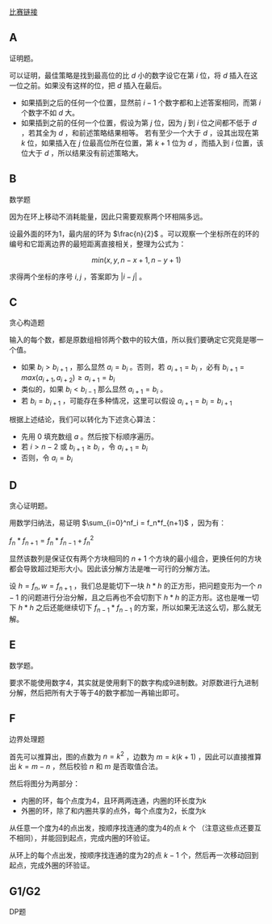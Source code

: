 [比赛链接](https://codeforces.com/contest/1811)

## A

证明题。

可以证明，最佳策略是找到最高位的比 $d$ 小的数字设它在第 $i$ 位，将 $d$ 插入在这一位之前。如果没有这样的位，把 $d$ 插入在最后。

* 如果插到之后的任何一个位置，显然前 $i-1$ 个数字都和上述答案相同，而第 $i$ 个数字不如 $d$ 大。
* 如果插到之前的任何一个位置，假设为第 $j$ 位，因为 $j$ 到 $i$ 位之间都不低于 $d$ ，若其全为 $d$ ，和前述策略结果相等。 若有至少一个大于 $d$ ，设其出现在第 $k$ 位，如果插入在 $j$ 位最高位所在位置，第 $k+1$ 位为 $d$ ，而插入到 $i$ 位置，该位大于 $d$ ，所以结果没有前述策略大。

## B

数学题

因为在环上移动不消耗能量，因此只需要观察两个环相隔多远。

设最外面的环为1，最内层的环为 $\frac{n}{2}$ 。可以观察一个坐标所在的环的编号和它距离边界的最短距离直接相关，整理为公式为：

$$
min(x, y, n-x+1, n-y+1)
$$

求得两个坐标的序号 $i,j$ ，答案即为 $|i-j|$ 。

## C

贪心构造题

输入的每个数，都是原数组相邻两个数中的较大值，所以我们要确定它究竟是哪一个值。

* 如果 $b_i\gt b_{i+1}$ ，那么显然 $a_i=b_i$ 。否则，若 $a_{i+1}=b_i$ ，必有 $b_{i+1}=max(a_{i+1},a_{i+2}) \ge a_{i+1} = b_i$
* 类似的，如果 $b_i \lt b_{i-1}$ 那么显然 $a_{i+1}=b_i$ 。
* 若 $b_i=b_{i+1}$ ，可能存在多种情况，这里可以假设 $a_{i+1}=b_i=b_{i+1}$ 

根据上述结论，我们可以转化为下述贪心算法：

* 先用 $0$ 填充数组 $a$ 。然后按下标顺序遍历。
* 若 $i\gt n-2$ 或 $b_{i+1}\ge b_i$ ，令 $a_{i+1}=b_i$
* 否则，令 $a_{i}=b_i$ 

## D

贪心证明题。

用数学归纳法，易证明 $\sum_{i=0}^nf_i = f_n*f_{n+1}$ ，因为有：

$f_n*f_{n+1} = f_n*f_{n-1} + f_n^2$

显然该数列是保证仅有两个方块相同的 $n+1$ 个方块的最小组合，更换任何的方块都会导致超过矩形大小。因此该分解方法是唯一可行的分解方法。

设 $h=f_n, w=f_{n+1}$ ，我们总是能切下一块 $h*h$ 的正方形，把问题变形为一个 $n-1$ 的问题进行分治分解，且之后再也不会切割下 $h*h$ 的正方形。这也是唯一切下 $h*h$ 之后还能继续切下 $f_{n-1}*f_{n-1}$ 的方案，所以如果无法这么切，那么就无解。

## E

数学题。

要求不能使用数字4，其实就是使用剩下的数字构成9进制数。对原数进行九进制分解，然后把所有大于等于4的数字都加一再输出即可。

## F

边界处理题

首先可以推算出，图的点数为 $n=k^2$ ，边数为 $m=k(k+1)$ ，因此可以直接推算出 $k=m-n$ ，然后校验 $n$ 和 $m$ 是否取值合法。

然后将图分为两部分：

* 内圈的环，每个点度为4，且环两两连通，内圈的环长度为k
* 外圈的环，除了和内圈共享的点外，每个点度为2，长度为k

从任意一个度为4的点出发，按顺序找连通的度为4的点 $k$ 个 （注意这些点还要互不相同），并能回到起点，完成内圈的环验证。

从环上的每个点出发，按顺序找连通的度为2的点 $k-1$ 个，然后再一次移动回到起点，完成外圈的环验证。

## G1/G2

DP题
